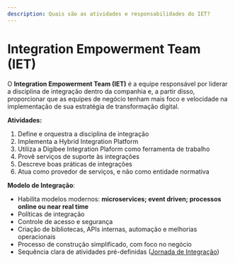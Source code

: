 ```yaml
---
description: Quais são as atividades e responsabilidades do IET?
---
```


# Integration Empowerment Team (IET)

O **Integration Empowerment Team (IET)** é a equipe responsável por liderar a disciplina de integração dentro da companhia e, a partir disso, proporcionar que as equipes de negócio tenham mais foco e velocidade na implementação de sua estratégia de transformação digital.&#x20;

**Atividades:**

1. Define e orquestra a disciplina de integração
2. Implementa a Hybrid Integration Platform
3. Utiliza a Digibee Integration Plaform como ferramenta de trabalho
4. Provê serviços de suporte às integrações
5. Descreve boas práticas de integrações
6. Atua como provedor de serviços, e não como entidade normativa

**Modelo de Integração**:

* Habilita modelos modernos: **microservices; event driven; processos online ou near real time**
* Políticas de integração
* Controle de acesso e segurança
* Criação de bibliotecas, APIs internas, automação e melhorias operacionais
* Processo de construção simplificado, com foco no negócio
* Sequência clara de atividades pré-definidas ([Jornada de Integração](jornada-de-integracao.md))&#x20;
